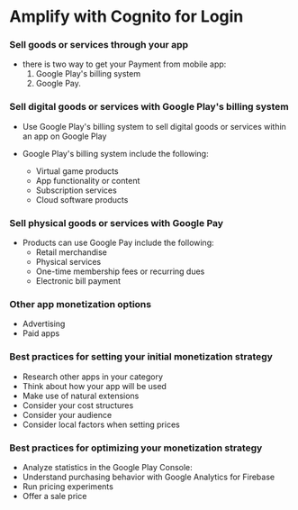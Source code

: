 # Amplify with Cognito for Login


### Sell goods or services through your app
- there is two way to get your Payment from mobile app:
    1. Google Play's billing system
    2. Google Pay.

### Sell digital goods or services with Google Play's billing system
- Use Google Play's billing system to sell digital goods or services within an app on Google Play

- Google Play's billing system include the following:
    - Virtual game products
    - App functionality or content
    - Subscription services
    - Cloud software products

### Sell physical goods or services with Google Pay
- Products can use Google Pay include the following:
    - Retail merchandise
    - Physical services
    - One-time membership fees or recurring dues
    - Electronic bill payment

### Other app monetization options
- Advertising
- Paid apps


### Best practices for setting your initial monetization strategy
- Research other apps in your category
- Think about how your app will be used
- Make use of natural extensions
- Consider your cost structures
- Consider your audience
- Consider local factors when setting prices


### Best practices for optimizing your monetization strategy
- Analyze statistics in the Google Play Console:
- Understand purchasing behavior with Google Analytics for Firebase
- Run pricing experiments
- Offer a sale price
